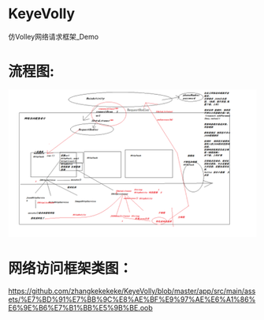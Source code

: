 # KeyeVolly
仿Volley网络请求框架_Demo

# 流程图:
<img src=https://github.com/zhangkekekeke/KeyeVolly/blob/master/app/src/main/assets/%E7%BD%91%E7%BB%9C%E8%AE%BF%E9%97%AE%E6%A1%86%E6%9E%B6%E6%80%9D%E8%B7%AF.png />

# 网络访问框架类图：
https://github.com/zhangkekekeke/KeyeVolly/blob/master/app/src/main/assets/%E7%BD%91%E7%BB%9C%E8%AE%BF%E9%97%AE%E6%A1%86%E6%9E%B6%E7%B1%BB%E5%9B%BE.oob
